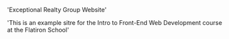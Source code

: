 'Exceptional Realty Group Website'

'This is an example sitre for the Intro to Front-End Web Development course at the Flatiron School'
